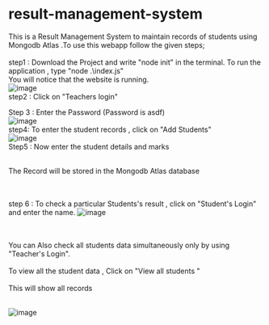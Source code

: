 # result-management-system
This is a Result Management System to maintain records of students using Mongodb Atlas .To use this webapp follow the given steps;
<br>
<br>
step1 : Download the Project and write "node init" in the terminal. To run the application , type "node .\index.js" <br>
You will notice that the website is running. <br>
![image](https://user-images.githubusercontent.com/105926192/225571705-02ce987c-56e8-45f6-b71a-24e7d6fa6934.png)
<br>
step2 : Click on "Teachers login"  <br>

Step 3 : Enter the Password (Password is asdf) <br>
![image](https://user-images.githubusercontent.com/105926192/225571859-f481a82e-c459-4919-8772-ae4e4275e8c1.png)
<br>
step4: To enter the student records , click on "Add Students"<br>
![image](https://user-images.githubusercontent.com/105926192/225572542-737e0b37-ec93-4d78-a976-c9d638e65e80.png)
<br>
Step5 : Now enter the student details and marks <br>


<br>
The Record will be stored in the Mongodb Atlas database <br>
<br>
<br> 

step 6 : To check a particular Students's result , click on "Student's Login" and enter the name.
![image](https://user-images.githubusercontent.com/105926192/225572768-5da567bd-db45-4ec6-a81b-39aaf0f0a8de.png)

<br>
<br>
You can Also check all students data simultaneously only by using "Teacher's Login".<br><br>
To view all the student data , Click on "View all students " <br> <br>
This will show all records <br><br>

![image](https://user-images.githubusercontent.com/105926192/225573552-8e745c82-4751-4bb3-bc90-ec9cf628f536.png)


